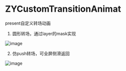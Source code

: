 # ZYCustomTransitionAnimat
present自定义转场动画
1. 圆形转场，通过layer的mask实现

![image](https://note.youdao.com/yws/api/personal/file/WEBd0df64dff165f245354127dc33a523f0?method=download&shareKey=18c68ea8aa881a7028523b8c0ea481d9)

2. 仿push转场，可全屏侧滑返回

![image](https://note.youdao.com/yws/api/personal/file/WEB6a8c69682b131bf9a4bb83291b0f24d9?method=download&shareKey=1a74f3fa243b6068168f7ed6879a2cc3)

